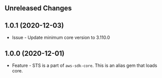 Unreleased Changes
------------------

1.0.1 (2020-12-03)
------------------

* Issue - Update minimum core version to 3.110.0

1.0.0 (2020-12-01)
------------------

* Feature - STS is a part of `aws-sdk-core`.  This is an alias gem that loads core.
